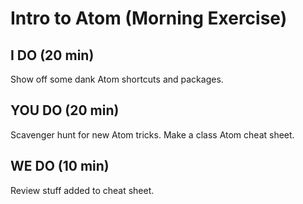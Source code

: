 # Intro to Atom (Morning Exercise)

## I DO (20 min)

Show off some dank Atom shortcuts and packages.

## YOU DO (20 min)

Scavenger hunt for new Atom tricks. Make a class Atom cheat sheet.

## WE DO (10 min)

Review stuff added to cheat sheet.
